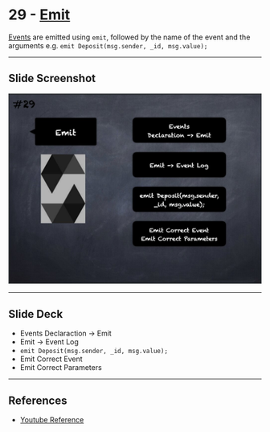 # 29 - [Emit](Emit.md)
[Events](Events.md) are emitted using `emit`, followed by the name of the event and the arguments e.g. `emit Deposit(msg.sender, _id, msg.value);`

___
## Slide Screenshot
![029.jpg](../../images/2.%20Solidity%20101/029.jpg)
___
## Slide Deck
- Events Declaraction -> Emit
- Emit -> Event Log
- `emit Deposit(msg.sender, _id, msg.value);`
- Emit Correct Event
- Emit Correct Parameters
___
## References
- [Youtube Reference](https://youtu.be/TCl1IcGl_3I?t=693)


